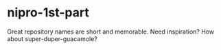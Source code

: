 # nipro-1st-part
Great repository names are short and memorable. Need inspiration? How about super-duper-guacamole?
